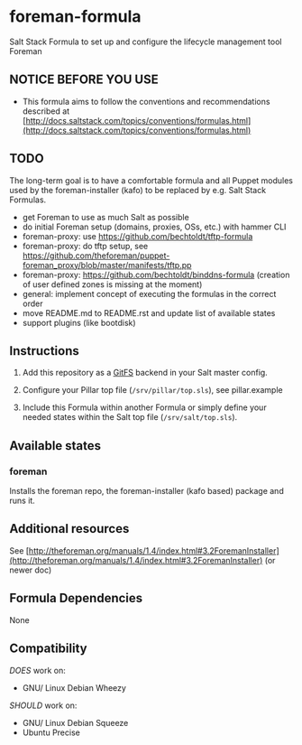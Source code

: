 # foreman-formula

Salt Stack Formula to set up and configure the lifecycle management tool Foreman

## NOTICE BEFORE YOU USE

* This formula aims to follow the conventions and recommendations described at [http://docs.saltstack.com/topics/conventions/formulas.html](http://docs.saltstack.com/topics/conventions/formulas.html)

## TODO

The long-term goal is to have a comfortable formula and all Puppet modules used by the foreman-installer (kafo) to be replaced by e.g. Salt Stack Formulas.

* get Foreman to use as much Salt as possible
* do initial Foreman setup (domains, proxies, OSs, etc.) with hammer CLI
* foreman-proxy: use https://github.com/bechtoldt/tftp-formula
* foreman-proxy: do tftp setup, see https://github.com/theforeman/puppet-foreman_proxy/blob/master/manifests/tftp.pp
* foreman-proxy: https://github.com/bechtoldt/binddns-formula (creation of user defined zones is missing at the moment)
* general: implement concept of executing the formulas in the correct order
* move README.md to README.rst and update list of available states
* support plugins (like bootdisk)

## Instructions

1. Add this repository as a [GitFS](http://docs.saltstack.com/topics/tutorials/gitfs.html) backend in your Salt master config.

2. Configure your Pillar top file (`/srv/pillar/top.sls`), see pillar.example

3. Include this Formula within another Formula or simply define your needed states within the Salt top file (`/srv/salt/top.sls`).

## Available states

### foreman

Installs the foreman repo, the foreman-installer (kafo based) package and runs it.

## Additional resources

See [http://theforeman.org/manuals/1.4/index.html#3.2ForemanInstaller](http://theforeman.org/manuals/1.4/index.html#3.2ForemanInstaller) (or newer doc)

## Formula Dependencies

None

## Compatibility

*DOES* work on:

* GNU/ Linux Debian Wheezy

*SHOULD* work on:

* GNU/ Linux Debian Squeeze
* Ubuntu Precise
